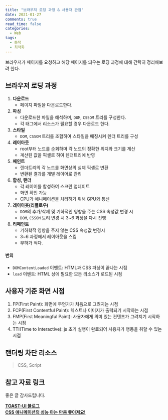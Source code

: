 ```yaml
---
title: "브라우저 로딩 과정 & 사용자 관점"
date: 2021-01-27
comments: true
read_time: false
categories:
  - Web
tags:
  - 동작
  - 최적화
---
```


브라우저가 페이지를 요청하고 해당 페이지를 띄우는 로딩 과정에 대해 간략히 정리해보려 한다.

## 브라우저 로딩 과정

1. **다운로드**
   - 페이지 파일을 다운로드한다.
2. **파싱**
   - 다운로드한 파일을 해석하며, `DOM`, `CSSOM` 트리를 구성한다.
   - 각 태그에서 리소스가 필요할 경우 다운로드 한다.
3. **스타일**
   - `DOM`, `CSSOM` 트리를 조합하여 스타일을 매칭시켜 렌더 트리를 구성
4. **레이아웃**
   - root부터 노드를 순회하며 각 노드의 정확한 위치와 크기를 계산
   - 계산된 값을 픽셀로 하여 렌더트리에 반영
5. **페인트**
   - 렌더트리의 각 노드를 화면상의 실제 픽셀로 변환
   - 변환된 결과를 개별 레이어로 관리
6. **합성, 랜더**
   - 각 레이어를 합성하여 스크린 업데이트
   - 화면 확인 가능
   - CPU가 애니메이션을 처리하기 위해 GPU와 통신
7. **레이아웃(리플로우)**
   - `DOM`의 추가/삭제 및 기하적인 영향을 주는 CSS 속성값 변경 시
   - `DOM`, `CSSOM` 트리 변경 시 3~6 과정을 다시 진행
8. **리페인트**
   - 기하학적 영향을 주지 않는 CSS 속성값 변경시
   - 3~6 과정에서 레이아웃을 스킵
   - 부하가 적다.

#### 번외

- `DOMContentLoaded` 이벤트: HTML과 CSS 파싱이 끝나는 시점
- `load` 이벤트: HTML 상에 필요한 모든 리소스가 로드된 시점

## 사용자 기준 화면 시점

1. FP(First Paint): 화면에 무언가가 처음으로 그려지는 시점
2. FCP(First Contentful Paint): 텍스트나 이미지가 출력되기 시작하는 시점
3. FMP(First Meaningful Paint): 사용자에게 의미 있는 컨텐츠가 그려지기 시작하는 시점
4. TTI(Time to Interactive): js 초기 실행이 완료되어 사용자가 행동을 취할 수 있는 시점

## 랜더링 차단 리소스

> CSS, Script

## 참고 자료 링크

좋은 글 감사드립니다.

[**TOAST-UI 블로그**](https://ui.toast.com/fe-guide/ko_PERFORMANCE)  
[**CSS 애니메이션의 성능 아는 만큼 좋아져요!**](https://wit.nts-corp.com/2020/06/05/6134)
